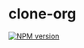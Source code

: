 # clone-org

[![NPM version](https://badge.fury.io/js/clone-org.png)](http://badge.fury.io/js/clone-org)
